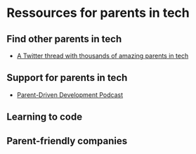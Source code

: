 # Ressources for parents in tech

## Find other parents in tech
- [A Twitter thread with thousands of amazing parents in tech](https://twitter.com/mgreiler/status/1168812768839065601?s=20)


## Support for parents in tech
- [Parent-Driven Development Podcast](https://www.parentdrivendevelopment.com/)

## Learning to code


## Parent-friendly companies
